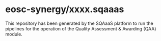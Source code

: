 # eosc-synergy/xxxx.sqaaas
This repository has been generated by the SQAaaS platform to run the pipelines
for the operation of the
Quality Assessment & Awarding (QAA)
module.